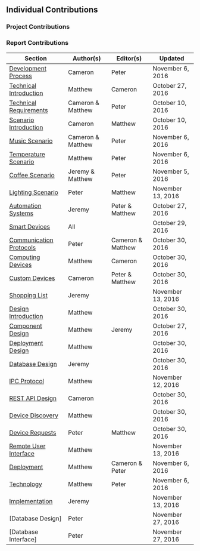 ## Individual Contributions

### Project Contributions

### Report Contributions

| Section                                   | Author(s)         | Editor(s)         | Updated           |
| ---------------------------------------   | ----------------- | --------------    | ----------------  |
| [Development Process](#section-2-3)       | Cameron           | Peter             | November 6, 2016  |
| [Technical Introduction](#section-3-1-1)  | Matthew           | Cameron           | October 27, 2016  |
| [Technical Requirements](#section-3-2)    | Cameron & Matthew | Peter             | October 10, 2016  |
| [Scenario Introduction](#section-3-3-0)   | Cameron           | Matthew           | October 10, 2016  |
| [Music Scenario](#section-3-3-1)          | Cameron & Matthew | Peter             | November 6, 2016  |
| [Temperature Scenario](#section-3-3-2)    | Matthew           | Peter             | November 6, 2016  |
| [Coffee Scenario](#section-3-3-3)         | Jeremy & Matthew  | Peter             | November 5, 2016  |
| [Lighting Scenario](#section-3-3-4)       | Peter            | Matthew           | November 13, 2016 |
| [Automation Systems](#section-3-4-1)      | Jeremy            | Peter & Matthew   | October 27, 2016  |
| [Smart Devices](#section-3-4-2)           | All               |                   | October 29, 2016  |
| [Communication Protocols](#section-3-4-3) | Peter             | Cameron & Matthew | October 30, 2016  |
| [Computing Devices](#section-3-4-4)       | Matthew           | Cameron           | October 30, 2016  |
| [Custom Devices](#section-3-4-5)          | Cameron           | Peter & Matthew   | October 30, 2016  |
| [Shopping List](#section-4-5-6)           | Jeremy            |                   | November 13, 2016 |
| [Design Introduction](#section-3-5-1)     | Matthew           |                   | October 30, 2016  |
| [Component Design](#section-3-5-2)        | Matthew           | Jeremy            | October 27, 2016  |
| [Deployment Design](#section-3-5-3)       | Matthew           |                   | October 30, 2016  |
| [Database Design](#section-3-5-4)         | Jeremy            |                   | October 30, 2016  |
| [IPC Protocol](#section-3-5-5)            | Matthew           |                   | November 12, 2016 |
| [REST API Design](#section-3-5-6)         | Cameron           |                   | October 30, 2016  |
| [Device Discovery](#section-3-5-7)        | Matthew           |                   | October 30, 2016  |
| [Device Requests](#section-3-5-8)         | Peter             | Matthew           | October 30, 2016  |
| [Remote User Interface](#section-3-5-9)   | Matthew           |                   | November 13, 2016 |
| [Deployment](#section-3-6-1)              | Matthew           | Cameron & Peter   | November 6, 2016  |
| [Technology](#section-3-6-2)              | Matthew           | Peter             | November 6, 2016  |
| [Implementation](#section-3-6-3)          | Jeremy            |                   | November 13, 2016 |
| [Database Design]                         | Peter             |                   | November 27, 2016 |
| [Database Interface]                      | Peter             |                   | November 27, 2016 |


